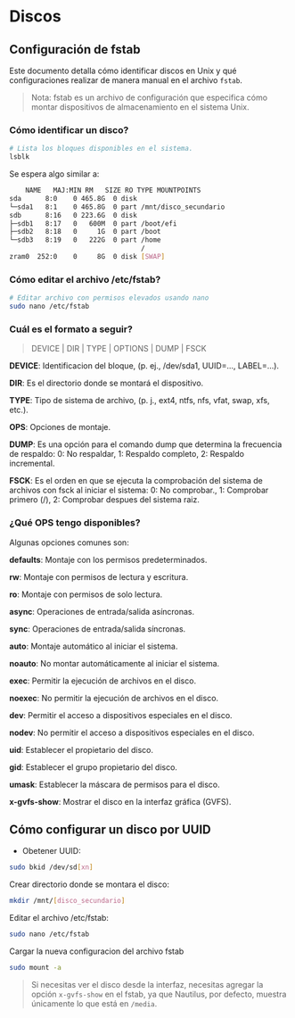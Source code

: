 # Discos

## Configuración de fstab

Este documento detalla cómo identificar discos en Unix y qué configuraciones realizar de manera manual en el archivo `fstab`.
> Nota: fstab es un archivo de configuración que especifica cómo montar dispositivos de almacenamiento en el sistema Unix.

### Cómo identificar un disco?

```bash
# Lista los bloques disponibles en el sistema.
lsblk
```

Se espera algo similar a:

```bash
    NAME   MAJ:MIN RM   SIZE RO TYPE MOUNTPOINTS
sda      8:0    0 465.8G  0 disk 
└─sda1   8:1    0 465.8G  0 part /mnt/disco_secundario
sdb      8:16   0 223.6G  0 disk 
├─sdb1   8:17   0   600M  0 part /boot/efi
├─sdb2   8:18   0     1G  0 part /boot
└─sdb3   8:19   0   222G  0 part /home
                                 /
zram0  252:0    0     8G  0 disk [SWAP]
```

### Cómo editar el archivo /etc/fstab?

```bash
# Editar archivo con permisos elevados usando nano
sudo nano /etc/fstab 
```

### Cuál es el formato a seguir?

> DEVICE | DIR | TYPE | OPTIONS | DUMP | FSCK

**DEVICE**: Identificacion del bloque, (p. ej., /dev/sda1, UUID=..., LABEL=...).

**DIR**: Es el directorio donde se montará el dispositivo.

**TYPE**: Tipo de sistema de archivo, (p. j., ext4, ntfs, nfs, vfat, swap, xfs, etc.).

**OPS**: Opciones de montaje.

**DUMP**: Es una opción para el comando dump que determina la frecuencia de respaldo: 0: No respaldar, 1: Respaldo completo, 2: Respaldo incremental.

**FSCK**: Es el orden en que se ejecuta la comprobación del sistema de archivos con fsck al iniciar el sistema: 0: No comprobar., 1: Comprobar primero (/), 2: Comprobar despues del sistema raiz.

### ¿Qué OPS tengo disponibles?

Algunas opciones comunes son:

**defaults**: Montaje con los permisos predeterminados.

**rw**: Montaje con permisos de lectura y escritura.

**ro**: Montaje con permisos de solo lectura.

**async**: Operaciones de entrada/salida asíncronas.

**sync**: Operaciones de entrada/salida síncronas.

**auto**: Montaje automático al iniciar el sistema.

**noauto**: No montar automáticamente al iniciar el sistema.

**exec**: Permitir la ejecución de archivos en el disco.

**noexec**: No permitir la ejecución de archivos en el disco.

**dev**: Permitir el acceso a dispositivos especiales en el disco.

**nodev**: No permitir el acceso a dispositivos especiales en el disco.

**uid**: Establecer el propietario del disco.

**gid**: Establecer el grupo propietario del disco.

**umask**: Establecer la máscara de permisos para el disco.

**x-gvfs-show**: Mostrar el disco en la interfaz gráfica (GVFS).

## Cómo configurar un disco por UUID

- Obetener UUID:

```bash
sudo bkid /dev/sd[xn]
```

Crear directorio donde se montara el disco:

```bash
mkdir /mnt/[disco_secundario]
```

Editar el archivo /etc/fstab:

```bash
sudo nano /etc/fstab
```

Cargar la nueva configuracion del archivo fstab

```bash
sudo mount -a
```

> Si necesitas ver el disco desde la interfaz, necesitas agregar la opción `x-gvfs-show` en el fstab, ya que Nautilus, por defecto, muestra únicamente lo que está en `/media`.
